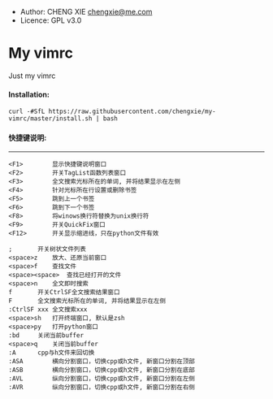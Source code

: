 * Author:  CHENG XIE <chengxie@me.com>
* Licence: GPL v3.0

# My vimrc
Just my vimrc

#### Installation:
```
curl -#SfL https://raw.githubusercontent.com/chengxie/my-vimrc/master/install.sh | bash
```

#### 快捷键说明:
---------------------------------------------------------------------------------------
```
<F1>		显示快捷键说明窗口
<F2>		开关TagList函数列表窗口
<F3>		全文搜索光标所在的单词, 并将结果显示在左侧
<F4>		针对光标所在行设置或删除书签
<F5>		跳到上一个书签
<F6>		跳到下一个书签
<F8>		将winows换行符替换为unix换行符
<F9>		开关QuickFix窗口
<F12>		开关显示缩进线，只在python文件有效

;		开关树状文件列表
<space>z	放大、还原当前窗口
<space>f	查找文件
<space><space>	查找已经打开的文件
<space>n	全文即时搜索
f		开关CtrlSF全文搜索结果窗口
F		全文搜索光标所在的单词, 并将结果显示在左侧
:CtrlSF	xxx	全文搜索xxx
<space>sh	打开终端窗口, 默认是zsh
<space>py	打开python窗口
:bd		关闭当前buffer
<space>q	关闭当前buffer
:A		cpp与h文件来回切换
:ASA		横向分割窗口，切换cpp或h文件, 新窗口分割在顶部
:ASB		横向分割窗口，切换cpp或h文件, 新窗口分割在底部
:AVL		纵向分割窗口，切换cpp或h文件, 新窗口分割在左侧
:AVR		纵向分割窗口，切换cpp或h文件, 新窗口分割在右侧
```

